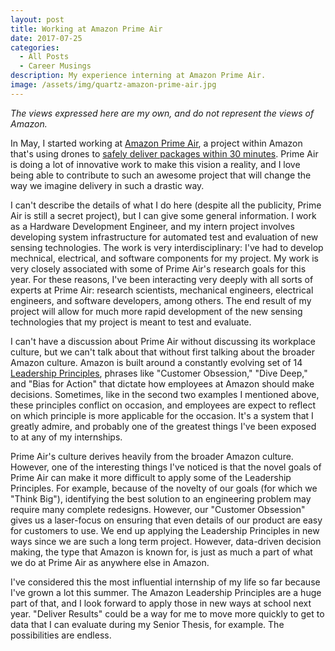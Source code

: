 ```yaml
---
layout: post
title: Working at Amazon Prime Air
date: 2017-07-25
categories:
  - All Posts
  - Career Musings
description: My experience interning at Amazon Prime Air.
image: /assets/img/quartz-amazon-prime-air.jpg
---
```

*The views expressed here are my own, and do not represent the views of Amazon.*

In May, I started working at [Amazon Prime Air][primeair-site], a project within Amazon that's using drones to [safely deliver packages within 30 minutes][video1]. Prime Air is doing a lot of innovative work to make this vision a reality, and I love being able to contribute to such an awesome project that will change the way we imagine delivery in such a drastic way.

I can't describe the details of what I do here (despite all the publicity, Prime Air is still a secret project), but I can give some general information. I work as a Hardware Development Engineer, and my intern project involves developing system infrastructure for automated test and evaluation of new sensing technologies. The work is very interdisciplinary: I've had to develop mechnical, electrical, and software components for my project. My work is very closely associated with some of Prime Air's research goals for this year. For these reasons, I've been interacting very deeply with all sorts of experts at Prime Air: research scientists, mechanical engineers, electrical engineers, and software developers, among others. The end result of my project will allow for much more rapid development of the new sensing technologies that my project is meant to test and evaluate.

I can't have a discussion about Prime Air without discussing its workplace culture, but we can't talk about that without first talking about the broader Amazon culture. Amazon is built around a constantly evolving set of 14 [Leadership Principles][amazon-leadership-principles], phrases like "Customer Obsession," "Dive Deep," and "Bias for Action" that dictate how employees at Amazon should make decisions. Sometimes, like in the second two examples I mentioned above, these principles conflict on occasion, and employees are expect to reflect on which principle is more applicable for the occasion. It's a system that I greatly admire, and probably one of the greatest things I've been exposed to at any of my internships.

Prime Air's culture derives heavily from the broader Amazon culture. However, one of the interesting things I've noticed is that the novel goals of Prime Air can make it more difficult to apply some of the Leadership Principles. For example, because of the novelty of our goals (for which we "Think Big"), identifying the best solution to an engineering problem may require many complete redesigns. However, our "Customer Obsession" gives us a laser-focus on ensuring that even details of our product are easy for customers to use. We end up applying the Leadership Principles in new ways since we are such a long term project. However, data-driven decision making, the type that Amazon is known for, is just as much a part of what we do at Prime Air as anywhere else in Amazon.

I've considered this the most influential internship of my life so far because I've grown a lot this summer. The Amazon Leadership Principles are a huge part of that, and I look forward to apply those in new ways at school next year. "Deliver Results" could be a way for me to move more quickly to get to data that I can evaluate during my Senior Thesis, for example. The possibilities are endless.

[primeair-site]: https://www.amazon.com/primeair
[video1]: https://www.youtube.com/watch?v=vNySOrI2Ny8
[amazon-leadership-principles]: https://www.amazon.jobs/principles